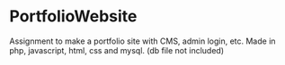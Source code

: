 # PortfolioWebsite
Assignment to make a portfolio site with CMS, admin login, etc. Made in php, javascript, html, css and mysql. (db file not included)
